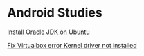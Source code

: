 # Android Studies

[Install Oracle JDK on Ubuntu](/helps/install_oracle_jdk_ubuntu.md)

[Fix Virtualbox error Kernel driver not installed](/virtual_box_error_genymotion.md)
